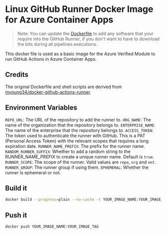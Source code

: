 # Linux GitHub Runner Docker Image for Azure Container Apps

> Note: You can update the [Dockerfile](dockerfile) to add any software that your require into the GitHub Runner, if you don't want to have to download the bits during all pipelines executions.

This docker file is used as a basic image for the Azure Verified Module to run GitHub Actions in Azure Container Apps.

## Credits

The original Dockerfile and shell scripts are derived from [myoung34/docker-github-actions-runner](https://github.com/myoung34/docker-github-actions-runner).

## Environment Variables

`REPO_URL`: The URL of the repository to add the runner to.
`ORG_NAME`: The name of the organization that the repository belongs to.
`ENTERPRISE_NAME`: The name of the enterprise that the repository belongs to.
`ACCESS_TOKEN`: The token used to authenticate the runner with GitHub. This is a PAT (Personal Access Token) with the relevant scopes that requires a long expiration date.
`RUNNER_NAME_PREFIX`: The prefix for the runner name.
`RANDOM_RUNNER_SUFFIX`: Whether to add a random string to the RUNNER_NAME_PREFIX to create a unique runner name. Default is `true`.
`RUNNER_SCOPE`: The scope of the runner. Valid values are `repo`, `org` and `ent`.
`RUNNER_GROUP`: The runner group if using them.
`EPHEMERAL`: Whether the runner is ephemeral or not.

## Build it

```bash
docker build --progress=plain --no-cache -t YOUR_IMAGE_NAME:YOUR_IMAGE_TAG .
```

## Push it

```bash
docker push YOUR_IMAGE_NAME:YOUR_IMAGE_TAG
```
